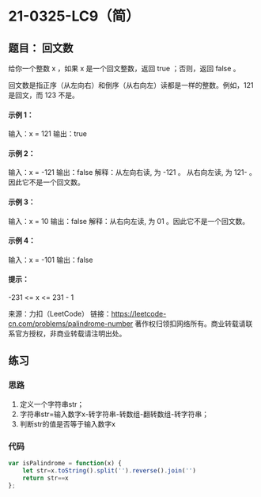 # 21-0325-LC9（简）

## 题目： 回文数

给你一个整数 x ，如果 x 是一个回文整数，返回 true ；否则，返回 false 。

回文数是指正序（从左向右）和倒序（从右向左）读都是一样的整数。例如，121 是回文，而 123 不是。

#### 示例 1：

输入：x = 121
输出：true

#### 示例 2：

输入：x = -121
输出：false
解释：从左向右读, 为 -121 。 从右向左读, 为 121- 。因此它不是一个回文数。

#### 示例 3：

输入：x = 10
输出：false
解释：从右向左读, 为 01 。因此它不是一个回文数。

#### 示例 4：

输入：x = -101
输出：false

#### 提示：

-231 <= x <= 231 - 1

来源：力扣（LeetCode）
链接：https://leetcode-cn.com/problems/palindrome-number
著作权归领扣网络所有。商业转载请联系官方授权，非商业转载请注明出处。



## 练习

### 思路

1. 定义一个字符串str；
2. 字符串str=输入数字x-转字符串-转数组-翻转数组-转字符串；
3. 判断str的值是否等于输入数字x

### 代码

```js
var isPalindrome = function(x) {
    let str=x.toString().split('').reverse().join('')
    return str==x
};
```

